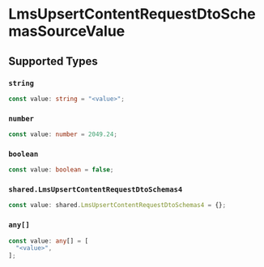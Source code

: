 # LmsUpsertContentRequestDtoSchemasSourceValue


## Supported Types

### `string`

```typescript
const value: string = "<value>";
```

### `number`

```typescript
const value: number = 2049.24;
```

### `boolean`

```typescript
const value: boolean = false;
```

### `shared.LmsUpsertContentRequestDtoSchemas4`

```typescript
const value: shared.LmsUpsertContentRequestDtoSchemas4 = {};
```

### `any[]`

```typescript
const value: any[] = [
  "<value>",
];
```

